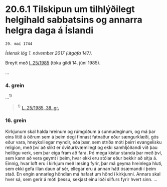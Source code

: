 # 20.6.1 Tilskipun um tilhlýðilegt helgihald sabbatsins og annarra helgra daga á Íslandi

`29. maí 1744`

_Íslensk lög 1. nóvember 2017 (útgáfa 147)._

Breytt með
[l. 25/1985](https://althingi.is/altext/stjt/1985.025.html) (tóku gildi 14. júní 1985).

…

### 4. grein

…<sup>1)</sup> 

> <sup>1)</sup> [L. 25/1985, 38. gr.](https://althingi.is/altext/stjt/1985.025.html)

### 16. grein

Kirkjunum skal halda hreinum og rúmgóðum á sunnudeginum, og má þar eins lítið á öðrum sem á þeim degi finnast fatnaður eður sængurklæði, gós eður vara, hneykslilegar myndir, eða þær, sem stríða móti þeirri evangelisku religion, með því að slíkt er óviðurkvæmilegt og ekki samhljóðandi við þau heilögu verk, sem þar eiga fram að fara. Þó mega kistur standa þar með því, sem kann að vera geymt í þeim, hvar ekki eru stólar eður bekkir að sitja á. Einnig, hvar loft eru í kirkjum með læsing fyrir, þar má geyma hreinlega hluti, sem ekki gefa illan daun af sér, ellegar eru á annan hátt ósæmandi í þeim stað. En engin annarleg höndlan má hafast um hönd í kirkjunni. Annars skal hver sá, sem gerir á móti þessu, sekjast einu lóði silfurs fyrir hvert sinn. …
